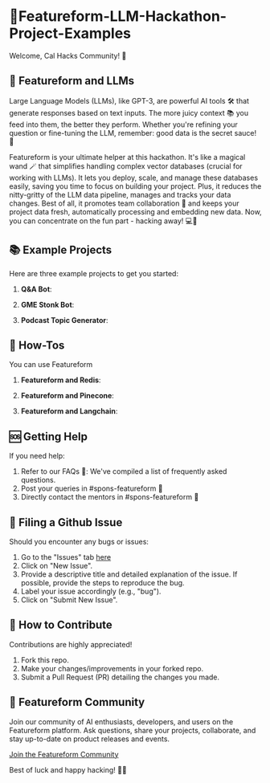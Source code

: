 # 🚀Featureform-LLM-Hackathon-Project-Examples

Welcome, Cal Hacks Community! 🎉

## 🧠 Featureform and LLMs
Large Language Models (LLMs), like GPT-3, are powerful AI tools 🛠️ that generate responses based on text inputs. The more juicy context 📚 you feed into them, the better they perform. Whether you're refining your question or fine-tuning the LLM, remember: good data is the secret sauce! 🌟

Featureform is your ultimate helper at this hackathon. It's like a magical wand 🪄 that simplifies handling complex vector databases (crucial for working with LLMs). It lets you deploy, scale, and manage these databases easily, saving you time to focus on building your project. Plus, it reduces the nitty-gritty of the LLM data pipeline, manages and tracks your data changes. Best of all, it promotes team collaboration 🤝 and keeps your project data fresh, automatically processing and embedding new data. Now, you can concentrate on the fun part - hacking away! 💻🚀

## 📚 Example Projects

Here are three example projects to get you started:

1. **Q&A Bot**: 

2. **GME Stonk Bot**: 

3. **Podcast Topic Generator**: 

## 📝 How-Tos

You can use Featureform 

1. **Featureform and Redis**: 

2. **Featureform and Pinecone**: 

3. **Featureform and Langchain**: 

## 🆘 Getting Help

If you need help:

1. Refer to our FAQs 📝: We've compiled a list of frequently asked questions.
2. Post your queries in #spons-featureform 💬
3. Directly contact the mentors in #spons-featureform 📩

## 🐞 Filing a Github Issue

Should you encounter any bugs or issues:

1. Go to the "Issues" tab [here]()
2. Click on "New Issue".
3. Provide a descriptive title and detailed explanation of the issue. If possible, provide the steps to reproduce the bug.
4. Label your issue accordingly (e.g., "bug").
5. Click on "Submit New Issue".

## 🤝 How to Contribute

Contributions are highly appreciated!

1. Fork this repo.
2. Make your changes/improvements in your forked repo.
3. Submit a Pull Request (PR) detailing the changes you made.

## 🎈 Featureform Community

Join our community of AI enthusiasts, developers, and users on the Featureform platform. Ask questions, share your projects, collaborate, and stay up-to-date on product releases and events.

[Join the Featureform Community](https://join.slack.com/t/featureform-community/shared_invite/zt-xhqp2m4i-JOCaN1vRN2NDXSVif10aQg)

Best of luck and happy hacking! 🎉🚀

